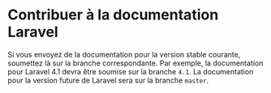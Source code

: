 # Contribuer à la documentation Laravel

Si vous envoyez de la documentation pour la version stable courante, soumettez là sur la branche correspondante. Par exemple, la documentation pour Laravel 4.1 devra être soumise sur la branche `4.1`. La documentation pour la version future de Laravel sera sur la branche `master`.